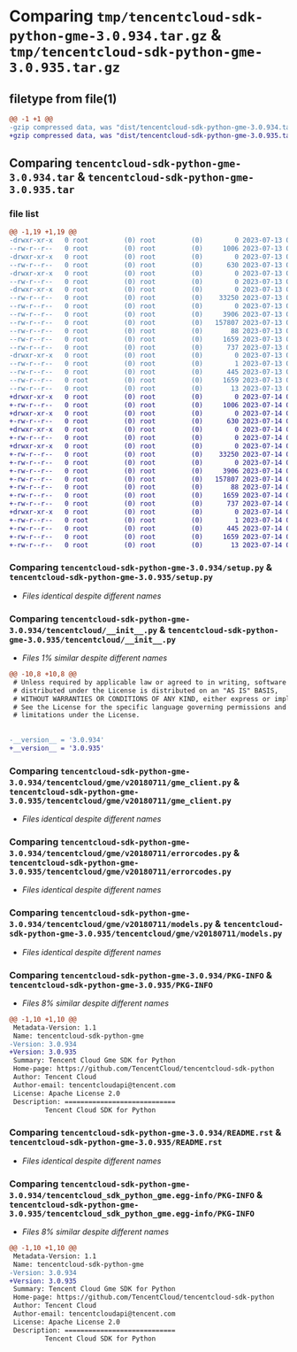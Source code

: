 # Comparing `tmp/tencentcloud-sdk-python-gme-3.0.934.tar.gz` & `tmp/tencentcloud-sdk-python-gme-3.0.935.tar.gz`

## filetype from file(1)

```diff
@@ -1 +1 @@
-gzip compressed data, was "dist/tencentcloud-sdk-python-gme-3.0.934.tar", last modified: Thu Jul 13 00:22:49 2023, max compression
+gzip compressed data, was "dist/tencentcloud-sdk-python-gme-3.0.935.tar", last modified: Fri Jul 14 00:31:05 2023, max compression
```

## Comparing `tencentcloud-sdk-python-gme-3.0.934.tar` & `tencentcloud-sdk-python-gme-3.0.935.tar`

### file list

```diff
@@ -1,19 +1,19 @@
-drwxr-xr-x   0 root         (0) root         (0)        0 2023-07-13 00:22:49.000000 tencentcloud-sdk-python-gme-3.0.934/
--rw-r--r--   0 root         (0) root         (0)     1006 2023-07-13 00:22:49.000000 tencentcloud-sdk-python-gme-3.0.934/setup.py
-drwxr-xr-x   0 root         (0) root         (0)        0 2023-07-13 00:22:49.000000 tencentcloud-sdk-python-gme-3.0.934/tencentcloud/
--rw-r--r--   0 root         (0) root         (0)      630 2023-07-13 00:22:49.000000 tencentcloud-sdk-python-gme-3.0.934/tencentcloud/__init__.py
-drwxr-xr-x   0 root         (0) root         (0)        0 2023-07-13 00:22:49.000000 tencentcloud-sdk-python-gme-3.0.934/tencentcloud/gme/
--rw-r--r--   0 root         (0) root         (0)        0 2023-07-13 00:22:49.000000 tencentcloud-sdk-python-gme-3.0.934/tencentcloud/gme/__init__.py
-drwxr-xr-x   0 root         (0) root         (0)        0 2023-07-13 00:22:49.000000 tencentcloud-sdk-python-gme-3.0.934/tencentcloud/gme/v20180711/
--rw-r--r--   0 root         (0) root         (0)    33250 2023-07-13 00:22:49.000000 tencentcloud-sdk-python-gme-3.0.934/tencentcloud/gme/v20180711/gme_client.py
--rw-r--r--   0 root         (0) root         (0)        0 2023-07-13 00:22:49.000000 tencentcloud-sdk-python-gme-3.0.934/tencentcloud/gme/v20180711/__init__.py
--rw-r--r--   0 root         (0) root         (0)     3906 2023-07-13 00:22:49.000000 tencentcloud-sdk-python-gme-3.0.934/tencentcloud/gme/v20180711/errorcodes.py
--rw-r--r--   0 root         (0) root         (0)   157807 2023-07-13 00:22:49.000000 tencentcloud-sdk-python-gme-3.0.934/tencentcloud/gme/v20180711/models.py
--rw-r--r--   0 root         (0) root         (0)       88 2023-07-13 00:22:49.000000 tencentcloud-sdk-python-gme-3.0.934/setup.cfg
--rw-r--r--   0 root         (0) root         (0)     1659 2023-07-13 00:22:49.000000 tencentcloud-sdk-python-gme-3.0.934/PKG-INFO
--rw-r--r--   0 root         (0) root         (0)      737 2023-07-13 00:22:49.000000 tencentcloud-sdk-python-gme-3.0.934/README.rst
-drwxr-xr-x   0 root         (0) root         (0)        0 2023-07-13 00:22:49.000000 tencentcloud-sdk-python-gme-3.0.934/tencentcloud_sdk_python_gme.egg-info/
--rw-r--r--   0 root         (0) root         (0)        1 2023-07-13 00:22:49.000000 tencentcloud-sdk-python-gme-3.0.934/tencentcloud_sdk_python_gme.egg-info/dependency_links.txt
--rw-r--r--   0 root         (0) root         (0)      445 2023-07-13 00:22:49.000000 tencentcloud-sdk-python-gme-3.0.934/tencentcloud_sdk_python_gme.egg-info/SOURCES.txt
--rw-r--r--   0 root         (0) root         (0)     1659 2023-07-13 00:22:49.000000 tencentcloud-sdk-python-gme-3.0.934/tencentcloud_sdk_python_gme.egg-info/PKG-INFO
--rw-r--r--   0 root         (0) root         (0)       13 2023-07-13 00:22:49.000000 tencentcloud-sdk-python-gme-3.0.934/tencentcloud_sdk_python_gme.egg-info/top_level.txt
+drwxr-xr-x   0 root         (0) root         (0)        0 2023-07-14 00:31:05.000000 tencentcloud-sdk-python-gme-3.0.935/
+-rw-r--r--   0 root         (0) root         (0)     1006 2023-07-14 00:31:05.000000 tencentcloud-sdk-python-gme-3.0.935/setup.py
+drwxr-xr-x   0 root         (0) root         (0)        0 2023-07-14 00:31:05.000000 tencentcloud-sdk-python-gme-3.0.935/tencentcloud/
+-rw-r--r--   0 root         (0) root         (0)      630 2023-07-14 00:31:05.000000 tencentcloud-sdk-python-gme-3.0.935/tencentcloud/__init__.py
+drwxr-xr-x   0 root         (0) root         (0)        0 2023-07-14 00:31:05.000000 tencentcloud-sdk-python-gme-3.0.935/tencentcloud/gme/
+-rw-r--r--   0 root         (0) root         (0)        0 2023-07-14 00:31:05.000000 tencentcloud-sdk-python-gme-3.0.935/tencentcloud/gme/__init__.py
+drwxr-xr-x   0 root         (0) root         (0)        0 2023-07-14 00:31:05.000000 tencentcloud-sdk-python-gme-3.0.935/tencentcloud/gme/v20180711/
+-rw-r--r--   0 root         (0) root         (0)    33250 2023-07-14 00:31:05.000000 tencentcloud-sdk-python-gme-3.0.935/tencentcloud/gme/v20180711/gme_client.py
+-rw-r--r--   0 root         (0) root         (0)        0 2023-07-14 00:31:05.000000 tencentcloud-sdk-python-gme-3.0.935/tencentcloud/gme/v20180711/__init__.py
+-rw-r--r--   0 root         (0) root         (0)     3906 2023-07-14 00:31:05.000000 tencentcloud-sdk-python-gme-3.0.935/tencentcloud/gme/v20180711/errorcodes.py
+-rw-r--r--   0 root         (0) root         (0)   157807 2023-07-14 00:31:05.000000 tencentcloud-sdk-python-gme-3.0.935/tencentcloud/gme/v20180711/models.py
+-rw-r--r--   0 root         (0) root         (0)       88 2023-07-14 00:31:05.000000 tencentcloud-sdk-python-gme-3.0.935/setup.cfg
+-rw-r--r--   0 root         (0) root         (0)     1659 2023-07-14 00:31:05.000000 tencentcloud-sdk-python-gme-3.0.935/PKG-INFO
+-rw-r--r--   0 root         (0) root         (0)      737 2023-07-14 00:31:05.000000 tencentcloud-sdk-python-gme-3.0.935/README.rst
+drwxr-xr-x   0 root         (0) root         (0)        0 2023-07-14 00:31:05.000000 tencentcloud-sdk-python-gme-3.0.935/tencentcloud_sdk_python_gme.egg-info/
+-rw-r--r--   0 root         (0) root         (0)        1 2023-07-14 00:31:05.000000 tencentcloud-sdk-python-gme-3.0.935/tencentcloud_sdk_python_gme.egg-info/dependency_links.txt
+-rw-r--r--   0 root         (0) root         (0)      445 2023-07-14 00:31:05.000000 tencentcloud-sdk-python-gme-3.0.935/tencentcloud_sdk_python_gme.egg-info/SOURCES.txt
+-rw-r--r--   0 root         (0) root         (0)     1659 2023-07-14 00:31:05.000000 tencentcloud-sdk-python-gme-3.0.935/tencentcloud_sdk_python_gme.egg-info/PKG-INFO
+-rw-r--r--   0 root         (0) root         (0)       13 2023-07-14 00:31:05.000000 tencentcloud-sdk-python-gme-3.0.935/tencentcloud_sdk_python_gme.egg-info/top_level.txt
```

### Comparing `tencentcloud-sdk-python-gme-3.0.934/setup.py` & `tencentcloud-sdk-python-gme-3.0.935/setup.py`

 * *Files identical despite different names*

### Comparing `tencentcloud-sdk-python-gme-3.0.934/tencentcloud/__init__.py` & `tencentcloud-sdk-python-gme-3.0.935/tencentcloud/__init__.py`

 * *Files 1% similar despite different names*

```diff
@@ -10,8 +10,8 @@
 # Unless required by applicable law or agreed to in writing, software
 # distributed under the License is distributed on an "AS IS" BASIS,
 # WITHOUT WARRANTIES OR CONDITIONS OF ANY KIND, either express or implied.
 # See the License for the specific language governing permissions and
 # limitations under the License.
 
 
-__version__ = '3.0.934'
+__version__ = '3.0.935'
```

### Comparing `tencentcloud-sdk-python-gme-3.0.934/tencentcloud/gme/v20180711/gme_client.py` & `tencentcloud-sdk-python-gme-3.0.935/tencentcloud/gme/v20180711/gme_client.py`

 * *Files identical despite different names*

### Comparing `tencentcloud-sdk-python-gme-3.0.934/tencentcloud/gme/v20180711/errorcodes.py` & `tencentcloud-sdk-python-gme-3.0.935/tencentcloud/gme/v20180711/errorcodes.py`

 * *Files identical despite different names*

### Comparing `tencentcloud-sdk-python-gme-3.0.934/tencentcloud/gme/v20180711/models.py` & `tencentcloud-sdk-python-gme-3.0.935/tencentcloud/gme/v20180711/models.py`

 * *Files identical despite different names*

### Comparing `tencentcloud-sdk-python-gme-3.0.934/PKG-INFO` & `tencentcloud-sdk-python-gme-3.0.935/PKG-INFO`

 * *Files 8% similar despite different names*

```diff
@@ -1,10 +1,10 @@
 Metadata-Version: 1.1
 Name: tencentcloud-sdk-python-gme
-Version: 3.0.934
+Version: 3.0.935
 Summary: Tencent Cloud Gme SDK for Python
 Home-page: https://github.com/TencentCloud/tencentcloud-sdk-python
 Author: Tencent Cloud
 Author-email: tencentcloudapi@tencent.com
 License: Apache License 2.0
 Description: ============================
         Tencent Cloud SDK for Python
```

### Comparing `tencentcloud-sdk-python-gme-3.0.934/README.rst` & `tencentcloud-sdk-python-gme-3.0.935/README.rst`

 * *Files identical despite different names*

### Comparing `tencentcloud-sdk-python-gme-3.0.934/tencentcloud_sdk_python_gme.egg-info/PKG-INFO` & `tencentcloud-sdk-python-gme-3.0.935/tencentcloud_sdk_python_gme.egg-info/PKG-INFO`

 * *Files 8% similar despite different names*

```diff
@@ -1,10 +1,10 @@
 Metadata-Version: 1.1
 Name: tencentcloud-sdk-python-gme
-Version: 3.0.934
+Version: 3.0.935
 Summary: Tencent Cloud Gme SDK for Python
 Home-page: https://github.com/TencentCloud/tencentcloud-sdk-python
 Author: Tencent Cloud
 Author-email: tencentcloudapi@tencent.com
 License: Apache License 2.0
 Description: ============================
         Tencent Cloud SDK for Python
```

